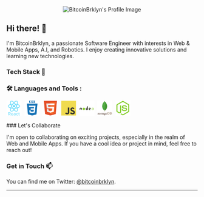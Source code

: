 <div align="center">
  <img src="https://m.media-amazon.com/images/I/81saPIMABRL.jpg" alt="BitcoinBrklyn's Profile Image" width="200">
</div>

## Hi there! 👋

I'm BitcoinBrklyn, a passionate Software Engineer with interests in Web & Mobile Apps, A.I, and Robotics. I enjoy creating innovative solutions and learning new technologies.

### Tech Stack 🚀
### :hammer_and_wrench: Languages and Tools :
<div>

  <img src="https://github.com/devicons/devicon/blob/master/icons/react/react-original-wordmark.svg" title="React" alt="React" width="40" height="40"/>&nbsp;
  <img src="https://github.com/devicons/devicon/blob/master/icons/css3/css3-plain-wordmark.svg"  title="CSS3" alt="CSS" width="40" height="40"/>&nbsp;
  <img src="https://github.com/devicons/devicon/blob/master/icons/html5/html5-original.svg" title="HTML5" alt="HTML" width="40" height="40"/>&nbsp;
  <img src="https://github.com/devicons/devicon/blob/master/icons/javascript/javascript-original.svg" title="JavaScript" alt="JavaScript" width="40" height="40"/>&nbsp;
  <img src="https://github.com/devicons/devicon/blob/master/icons/nodejs/nodejs-original-wordmark.svg" title="NodeJS" alt="NodeJS" width="40" height="40"/>&nbsp;
  <img src="https://github.com/devicons/devicon/blob/master/icons/mongodb/mongodb-original-wordmark.svg" title="Mongodb" alt="Mongodb" width="40" height="40"/>&nbsp;
  <img src="https://github.com/devicons/devicon/blob/master/icons/nodejs/nodejs-plain.svg" title="Mongodb" alt="NodeJs" width="40" height="40"/>&nbsp;

  </div>
### Let's Collaborate 

I'm open to collaborating on exciting projects, especially in the realm of Web and Mobile Apps. If you have a cool idea or project in mind, feel free to reach out!

### Get in Touch 📫

You can find me on Twitter: [@bitcoinbrklyn](https://twitter.com/bitcoinbrklyn).

---


